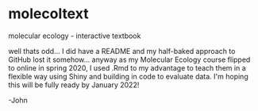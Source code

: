 # molecoltext
molecular ecology - interactive textbook

well thats odd... I did have a README and my half-baked approach to GitHub lost it somehow... anyway as my Molecular Ecology course flipped to online in spring 2020, I used .Rmd to my advantage to teach them in a flexible way using Shiny and building in code to evaluate data. I'm hoping this will be fully ready by January 2022!

-John
